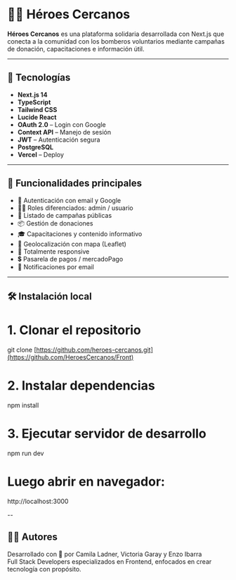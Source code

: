 # 🧑‍🚒 Héroes Cercanos

**Héroes Cercanos** es una plataforma solidaria desarrollada con Next.js que conecta a la comunidad con los bomberos voluntarios mediante campañas de donación, capacitaciones e información útil.

---

## 🚀 Tecnologías

- **Next.js 14**
- **TypeScript**
- **Tailwind CSS**
- **Lucide React**
- **OAuth 2.0** – Login con Google
- **Context API** – Manejo de sesión
- **JWT** – Autenticación segura
- **PostgreSQL**
- **Vercel** – Deploy

---

## 📸 Funcionalidades principales

- 🔐 Autenticación con email y Google
- 🧑‍💼 Roles diferenciados: admin / usuario
- 🧾 Listado de campañas públicas
- 📦 Gestión de donaciones
- 🎓 Capacitaciones y contenido informativo
- 🧭 Geolocalización con mapa (Leaflet)
- 📱 Totalmente responsive
- 💲 Pasarela de pagos / mercadoPago
- 📧 Notificaciones por email 
---

## 🛠️ Instalación local

# 1. Clonar el repositorio
git clone [https://github.com/heroes-cercanos.git](https://github.com/HeroesCercanos/Front)

# 2. Instalar dependencias
npm install

# 3. Ejecutar servidor de desarrollo
npm run dev

# Luego abrir en navegador:
http://localhost:3000

--

## 👩‍💻 Autores
Desarrollado con 💙 por Camila Ladner, Victoria Garay y Enzo Ibarra  
Full Stack Developers especializados en Frontend, enfocados en crear tecnología con propósito.




